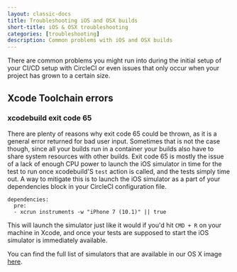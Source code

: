 ```yaml
---
layout: classic-docs
title: Troubleshooting iOS and OSX builds
short-title: iOS & OSX troubleshooting
categories: [troubleshooting]
description: Common problems with iOS and OSX builds
---
```




There are common problems you might run into during the initial setup of your CI/CD setup with CircleCI or even issues that only occur when your project has grown to a certain size. 


## Xcode Toolchain errors

### xcodebuild exit code 65
There are plenty of reasons why exit code 65 could be thrown, as it is a general error returned for bad user input. Sometimes that is not the case though, since all your builds run in a container your builds also have to share system resources with other builds. Exit code 65 is mostly the issue of a lack of enough CPU power to launch the iOS simulator in time for the test to run once xcodebuild'S `test` action is called, and the tests simply time out.
A way to mitigate this is to launch the iOS simulator as a part of your dependencies block in your CircleCI configuration file.


```
dependencies:
  pre:
  - xcrun instruments -w "iPhone 7 (10.1)" || true
```

This will launch the simulator just like it would if you'd hit `CMD + R` on your machine in Xcode, and once your tests are supposed to start the iOS simulator is immediately available.

You can find the full list of simulators that are available in our OS X
image [here]({{site.baseurl}}/ios-builds-on-os-x/#available-simulators).
